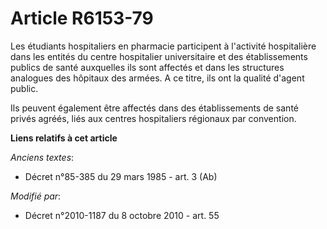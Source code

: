 # Article R6153-79

Les étudiants hospitaliers en pharmacie participent à l'activité hospitalière dans les entités du centre hospitalier
universitaire et des établissements publics de santé auxquelles ils sont affectés et dans les structures analogues des
hôpitaux des armées. A ce titre, ils ont la qualité d'agent public. 

Ils peuvent également être affectés dans des établissements de santé privés agréés, liés aux centres hospitaliers régionaux
par convention.

**Liens relatifs à cet article**

_Anciens textes_:

  - Décret n°85-385 du 29 mars 1985 - art. 3 (Ab)

_Modifié par_:

  - Décret n°2010-1187 du 8 octobre 2010 - art. 55

